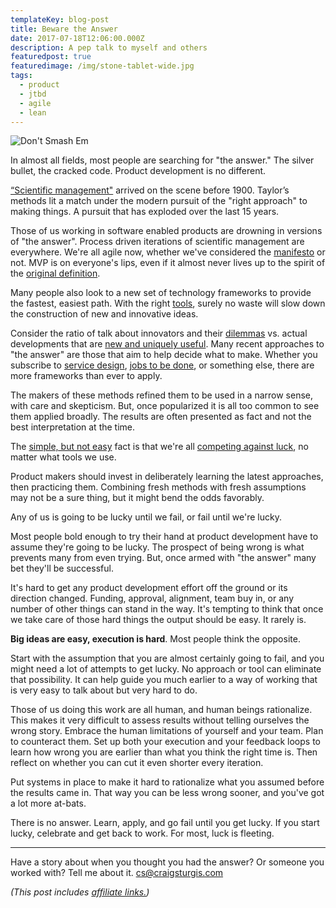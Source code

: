 ```yaml
---
templateKey: blog-post
title: Beware the Answer
date: 2017-07-18T12:06:00.000Z
description: A pep talk to myself and others
featuredpost: true
featuredimage: /img/stone-tablet-wide.jpg
tags:
  - product
  - jtbd
  - agile
  - lean
---
```

![Don't Smash Em](/img/stone-tablet-wide.jpg)

In almost all fields, most people are searching for "the answer." The silver bullet, the cracked code. Product development is no different.

[“Scientific management"][1] arrived on the scene before 1900. Taylor’s methods lit a match under the modern pursuit of the "right approach" to making things. A pursuit that has exploded over the last 15 years.

[1]: https://en.wikipedia.org/wiki/Scientific_management

Those of us working in software enabled products are drowning in versions of "the answer". Process driven iterations of scientific management are everywhere. We're all agile now, whether we've considered the [manifesto][2] or not. MVP is on everyone's lips, even if it almost never lives up to the spirit of the [original definition][3].

[2]: http://agilemanifesto.org/principles.html
[3]: http://amzn.to/2tpOMfR

Many people also look to a new set of technology frameworks to provide the fastest, easiest path. With the right [tools][4], surely no waste will slow down the construction of new and innovative ideas.

[4]: /2016/02/17/the-tools-vs-end-product-spectrum/

Consider the ratio of talk about innovators and their [dilemmas][5] vs. actual developments that are [new and uniquely useful][6]. Many recent approaches to "the answer" are those that aim to help decide what to make. Whether you subscribe to [service design][7], [jobs to be done][8], or something else, there are more frameworks than ever to apply.

[5]: http://amzn.to/2vieAYx
[6]: http://www.asymco.com/2014/04/16/innoveracy-misunderstanding-innovation/
[7]: https://medium.com/@shahrsays/so-what-actually-is-service-design-e0ed602b77a9
[8]: http://www.whencoffeeandkalecompete.com/

The makers of these methods refined them to be used in a narrow sense, with care and skepticism. But, once popularized it is all too common to see them applied broadly. The results are often presented as fact and not the best interpretation at the time.

The [simple, but not easy][9] fact is that we're all [competing against luck][10], no matter what tools we use.

[9]: https://seekingwisdom.io/
[10]: http://amzn.to/2tFNE2S

Product makers should invest in deliberately learning the latest approaches, then practicing them. Combining fresh methods with fresh assumptions may not be a sure thing, but it might bend the odds favorably.

Any of us is going to be lucky until we fail, or fail until we're lucky.

Most people bold enough to try their hand at product development have to assume they're going to be lucky. The prospect of being wrong is what prevents many from even trying. But, once armed with "the answer" many bet they'll be successful.

It's hard to get any product development effort off the ground or its direction changed. Funding, approval, alignment, team buy in, or any number of other things can stand in the way. It's tempting to think that once we take care of those hard things the output should be easy. It rarely is.

**Big ideas are easy, execution is hard**. Most people think the opposite.

Start with the assumption that you are almost certainly going to fail, and you might need a lot of attempts to get lucky. No approach or tool can eliminate that possibility. It can help guide you much earlier to a way of working that is very easy to talk about but very hard to do.

Those of us doing this work are all human, and human beings rationalize. This makes it very difficult to assess results without telling ourselves the wrong story. Embrace the human limitations of yourself and your team. Plan to counteract them. Set up both your execution and your feedback loops to learn how wrong you are earlier than what you think the right time is. Then reflect on whether you can cut it even shorter every iteration.

Put systems in place to make it hard to rationalize what you assumed before the results came in. That way you can be less wrong sooner, and you've got a lot more at-bats.

There is no answer. Learn, apply, and go fail until you get lucky. If you start lucky, celebrate and get back to work. For most, luck is fleeting.

----

Have a story about when you thought you had the answer? Or someone you worked with? Tell me about it. cs@craigsturgis.com

*(This post includes [affiliate links.](/affiliate-links/))*
